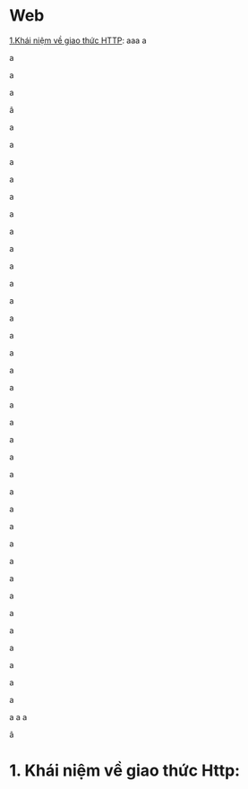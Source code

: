 # Web

[1.Khái niệm về giao thức HTTP](#khainiem):
aaa
a

a


a

a

â

a

a

a

a

a



a

a

a

a

a

a

a

a

a

a

a

a

a

a

a

a

a

a

a

a

a

a

a

a

a

a

a

a

a


a
a
a

â
<a name="khainiem"></a>
# 1. Khái niệm về giao thức Http:
